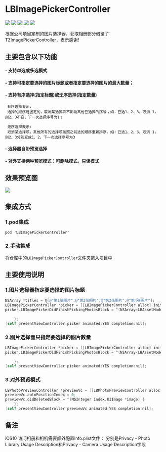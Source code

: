 # LBImagePickerController
![](https://img.shields.io/badge/build-passing-brightgreen.svg)
![](https://img.shields.io/badge/license-MIT-blue.svg)
![](https://img.shields.io/badge/language-Obj--C-orange.svg)
![](https://img.shields.io/badge/plateform-iOS%207%2B-brightgreen.svg)
![](https://img.shields.io/badge/pod-1.0.0-orange.svg)


根据公司项目定制的图片选择器，获取相册部分借鉴了TZImagePickerController，表示感谢!


## 主要包含以下功能

#### - 支持单选或多选模式
#### - 支持可指定要选择的图片标题或者指定要选择的图片的最大数量；
#### - 支持有序选择(指定标题)或无序选择(指定数量)

```
 有序选择表示:
 选择的顺序是固定的，取消某选择项不影响其他已选择的序号；如：已选1、2、3，取消 1，则2、3不变，下一次选择序号为1；
  
 无序选择表示:
 取消某选择项，其他所有的选择项按照之前选的顺序重新排序。如：已选1、2、3，取消 1，则2、3分别变成1、2，下一次选择序号为3
```

#### - 选择器自带预览选择
#### - 对外支持两种预览模式：可删除模式，只读模式

## 效果预览图
![](LBImagePickerControllerDemo.gif)

## 集成方式
### 1.pod集成

```
pod 'LBImagePickerController'
```

### 2.手动集成

将仓库中的`LBImagePickerController`文件夹拖入项目中



## 主要使用说明

### 1.图片选择器指定要选择的图片标题

``` objective-C
NSArray *titles = @[@"第1张图片",@"第2张图片",@"第3张图片",@"第4张图片"];
LBImagePickerController *picker = [[LBImagePickerController alloc] initWithPhotoTitles:titles cameraInside:YES];
picker.LBImagePickerDidFinishPickingPhotosBlock = ^(NSArray<LBAssetModel *> *assetModels, NSArray<UIImage *> *images) {
 
    };
[self presentViewController:picker animated:YES completion:nil];
```

### 2.图片选择器只指定要选择的图片数量

``` objective-C
LBImagePickerController *picker = [[LBImagePickerController alloc] initWithMaxImagesCount:5 cameraInside:YES];
picker.LBImagePickerDidFinishPickingPhotosBlock = ^(NSArray<LBAssetModel *> *assetModels, NSArray<UIImage *> *images) {
 
    };
[self presentViewController:picker animated:YES completion:nil];
```

### 3.对外预览模式

``` objective-C
LBPhotoPreviewController *previewVc = [[LBPhotoPreviewController alloc] initWithImages:images];
previewVc.autoPositionIndex = 0;
previewVc.didDeletedBlock = ^(NSInteger index,UIImage *image) {     
    };
[self presentViewController:previewVc animated:YES completion:nil];
```

## 备注
iOS10 访问相册和相机需要额外配置info.plist文件：
分别是Privacy - Photo Library Usage Description和Privacy - Camera Usage Description字段
